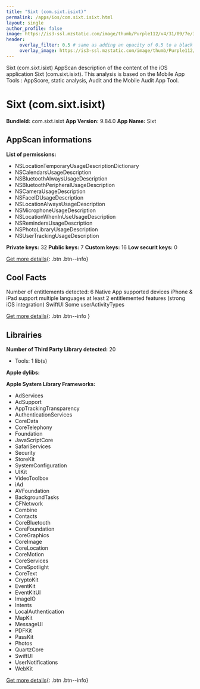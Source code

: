```yaml
---
title: "Sixt (com.sixt.isixt)"
permalink: /apps/ios/com.sixt.isixt.html
layout: single
author_profile: false
image: https://is3-ssl.mzstatic.com/image/thumb/Purple112/v4/31/09/7e/31097e02-72e1-d180-d94b-3fbea2e42dd0/AppIcon-1x_U007emarketing-0-10-0-85-220.png/512x512bb.jpg
header: 
     overlay_filter: 0.5 # same as adding an opacity of 0.5 to a black background
     overlay_image: https://is3-ssl.mzstatic.com/image/thumb/Purple112/v4/31/09/7e/31097e02-72e1-d180-d94b-3fbea2e42dd0/AppIcon-1x_U007emarketing-0-10-0-85-220.png/512x512bb.jpg
---
```

Sixt (com.sixt.isixt) AppScan description of the content of the iOS application Sixt (com.sixt.isixt). This analysis is based on the Mobile App Tools : AppScore, static analysis, Audit and the Mobile Audit App Tool.

# Sixt (com.sixt.isixt)

**BundleId:** com.sixt.isixt
**App Version:** 9.84.0
**App Name:** Sixt


## AppScan informations 

**List of permissions:** 
- NSLocationTemporaryUsageDescriptionDictionary
- NSCalendarsUsageDescription
- NSBluetoothAlwaysUsageDescription
- NSBluetoothPeripheralUsageDescription
- NSCameraUsageDescription
- NSFaceIDUsageDescription
- NSLocationAlwaysUsageDescription
- NSMicrophoneUsageDescription
- NSLocationWhenInUseUsageDescription
- NSRemindersUsageDescription
- NSPhotoLibraryUsageDescription
- NSUserTrackingUsageDescription
  
  
**Private keys:** 32
**Public keys:** 7
**Custom keys:** 16
**Low securit keys:** 0
  
[Get more details](/pricing.html){: .btn .btn--info}

## Cool Facts

Number of entitlements detected: 6
Native App
supported devices iPhone & iPad
support multiple languages
at least 2 entitlemented features (strong iOS integration)
SwiftUI
Some userActivityTypes
  
[Get more details](/pricing.html){: .btn .btn--info }

## Librairies 
**Number of Third Party Library detected:** 20
- Tools: 1 lib(s)


**Apple dylibs:**


**Apple System Library Frameworks:**
- AdServices
- AdSupport
- AppTrackingTransparency
- AuthenticationServices
- CoreData
- CoreTelephony
- Foundation
- JavaScriptCore
- SafariServices
- Security
- StoreKit
- SystemConfiguration
- UIKit
- VideoToolbox
- iAd
- AVFoundation
- BackgroundTasks
- CFNetwork
- Combine
- Contacts
- CoreBluetooth
- CoreFoundation
- CoreGraphics
- CoreImage
- CoreLocation
- CoreMotion
- CoreServices
- CoreSpotlight
- CoreText
- CryptoKit
- EventKit
- EventKitUI
- ImageIO
- Intents
- LocalAuthentication
- MapKit
- MessageUI
- PDFKit
- PassKit
- Photos
- QuartzCore
- SwiftUI
- UserNotifications
- WebKit


  
[Get more details](/pricing.html){: .btn .btn--info}

